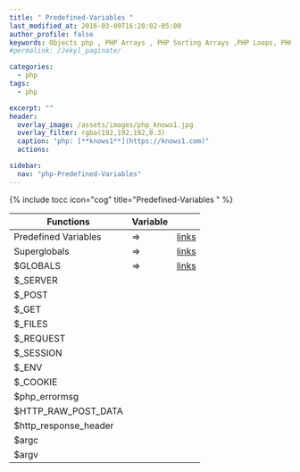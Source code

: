 ```yaml
---
title: " Predefined-Variables "
last_modified_at: 2016-03-09T16:20:02-05:00
author_profile: false
keywords: Objects php , PHP Arrays , PHP Sorting Arrays ,PHP Loops, PHP Functions , PHP Math Functions , Variable handling Functions
#permalink: /Jekyl_paginate/

categories:
  - php
tags:
  - php

excerpt: ""
header:
  overlay_image: /assets/images/php_knows1.jpg
  overlay_filter: rgba(192,192,192,0.3)
  caption: "php: [**knows1**](https://knows1.com)"
  actions:

sidebar:
  nav: "php-Predefined-Variables"
---
```

{% include tocc icon="cog" title="Predefined-Variables " %}




| Functions         | Variable |                                                              |
| --------         | ------ | ------------------------------------------------------------ |
| Predefined Variables | => | [links](/php/Predefined-Variables/) |
| Superglobals | => | [links](/php/Predefined-Variables-Superglobals/) |
| $GLOBALS | => | [links](/php/Predefined-Variables-GLOBALS/) |
| $_​SERVER | | |
| $_​POST
| $_​GET | | | | | |
| $_​FILES | | |
| $_​REQUEST | | |
| $_​SESSION | | |
| $_​ENV | | |
| $_​COOKIE | | |
| $php_​errormsg | | |
| $HTTP_​RAW_​POST_​DATA | | |
| $http_​response_​header | | |
| $argc | | |
| $argv | | |
